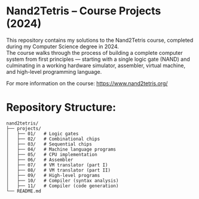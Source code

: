 # Nand2Tetris – Course Projects (2024)

This repository contains my solutions to the Nand2Tetris course, completed during my Computer Science degree in 2024.  
The course walks through the process of building a complete computer system from first principles — starting with a single logic gate (NAND) and culminating in a working hardware simulator, assembler, virtual machine, and high-level programming language.

For more information on the course:
https://www.nand2tetris.org/

# Repository Structure:
```text
nand2tetris/
├── projects/
│   ├── 01/   # Logic gates
│   ├── 02/   # Combinational chips
│   ├── 03/   # Sequential chips
│   ├── 04/   # Machine language programs
│   ├── 05/   # CPU implementation
│   ├── 06/   # Assembler
│   ├── 07/   # VM translator (part I)
│   ├── 08/   # VM translator (part II)
│   ├── 09/   # High-level programs
│   ├── 10/   # Compiler (syntax analysis)
│   ├── 11/   # Compiler (code generation)
└── README.md
